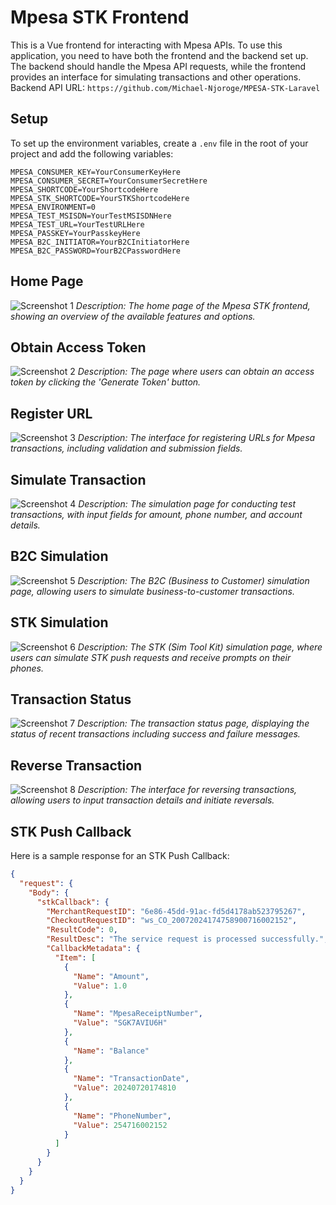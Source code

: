 # Mpesa STK Frontend
This is a Vue frontend for interacting with Mpesa APIs. To use this application, you need to have both the frontend and the backend set up. The backend should handle the Mpesa API requests, while the frontend provides an interface for simulating transactions and other operations.
Backend API URL: ```https://github.com/Michael-Njoroge/MPESA-STK-Laravel```

## Setup

To set up the environment variables, create a `.env` file in the root of your project and add the following variables:
```env
MPESA_CONSUMER_KEY=YourConsumerKeyHere
MPESA_CONSUMER_SECRET=YourConsumerSecretHere
MPESA_SHORTCODE=YourShortcodeHere
MPESA_STK_SHORTCODE=YourSTKShortcodeHere
MPESA_ENVIRONMENT=0
MPESA_TEST_MSISDN=YourTestMSISDNHere 
MPESA_TEST_URL=YourTestURLHere
MPESA_PASSKEY=YourPasskeyHere
MPESA_B2C_INITIATOR=YourB2CInitiatorHere
MPESA_B2C_PASSWORD=YourB2CPasswordHere
```

## Home Page
![Screenshot 1](public/screenshots/screenshot1.png)
*Description: The home page of the Mpesa STK frontend, showing an overview of the available features and options.*

## Obtain Access Token
![Screenshot 2](public/screenshots/screenshot2.png)
*Description: The page where users can obtain an access token by clicking the 'Generate Token' button.*

## Register URL
![Screenshot 3](public/screenshots/screenshot3.png)
*Description: The interface for registering URLs for Mpesa transactions, including validation and submission fields.*

## Simulate Transaction
![Screenshot 4](public/screenshots/screenshot4.png)
*Description: The simulation page for conducting test transactions, with input fields for amount, phone number, and account details.*

## B2C Simulation
![Screenshot 5](public/screenshots/screenshot5.png)
*Description: The B2C (Business to Customer) simulation page, allowing users to simulate business-to-customer transactions.*

## STK Simulation
![Screenshot 6](public/screenshots/screenshot6.png)
*Description: The STK (Sim Tool Kit) simulation page, where users can simulate STK push requests and receive prompts on their phones.*

## Transaction Status
![Screenshot 7](public/screenshots/screenshot7.png)
*Description: The transaction status page, displaying the status of recent transactions including success and failure messages.*

## Reverse Transaction
![Screenshot 8](public/screenshots/screenshot8.png)
*Description: The interface for reversing transactions, allowing users to input transaction details and initiate reversals.*

## STK Push Callback

Here is a sample response for an STK Push Callback:

```json
{
  "request": {
    "Body": {
      "stkCallback": {
        "MerchantRequestID": "6e86-45dd-91ac-fd5d4178ab523795267",
        "CheckoutRequestID": "ws_CO_20072024174758900716002152",
        "ResultCode": 0,
        "ResultDesc": "The service request is processed successfully.",
        "CallbackMetadata": {
          "Item": [
            {
              "Name": "Amount",
              "Value": 1.0
            },
            {
              "Name": "MpesaReceiptNumber",
              "Value": "SGK7AVIU6H"
            },
            {
              "Name": "Balance"
            },
            {
              "Name": "TransactionDate",
              "Value": 20240720174810
            },
            {
              "Name": "PhoneNumber",
              "Value": 254716002152
            }
          ]
        }
      }
    }
  }
}
```

